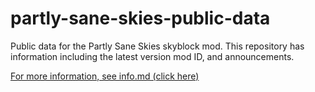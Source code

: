 # partly-sane-skies-public-data

Public data for the Partly Sane Skies skyblock mod. This repository has information including the latest version mod ID, and announcements.

[For more information, see info.md (click here)](info.md)
